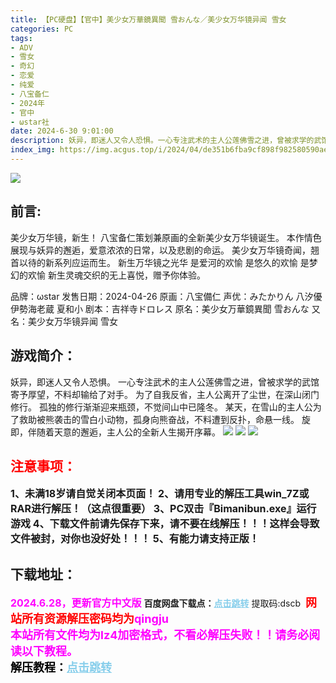 ```yaml
---
title: 【PC硬盘】【官中】美少女万華鏡異聞 雪おんな／美少女万华镜异闻 雪女
categories: PC
tags:
- ADV
- 雪女
- 奇幻
- 恋爱
- 纯爱
- 八宝备仁
- 2024年
- 官中
- ωstar社
date: 2024-6-30 9:01:00
description: 妖异，即迷人又令人恐惧。一心专注武术的主人公莲佛雪之进，曾被求学的武馆寄予厚望，不料却输给了对手。为了自我反省，主人公离开了尘世，在深山闭门修行。孤独的修行渐渐迎来瓶颈，不觉间山中已隆冬。
index_img: https://img.acgus.top/i/2024/04/de351b6fba9cf898f982580590ae4394.webp
---
```

![](https://img.acgus.top/i/2024/04/de351b6fba9cf898f982580590ae4394.webp)
## 前言:
美少女万华镜，新生！
八宝备仁策划兼原画的全新美少女万华镜诞生。
本作情色展现与妖异的邂逅，爱意浓浓的日常，以及悲剧的命运。
美少女万华镜奇闻，翘首以待的新系列应运而生。
新生万华镜之光华
是爱河的欢愉
是悠久的欢愉
是梦幻的欢愉
新生灵魂交织的无上喜悦，赠予你体验。

品牌：ωstar
发售日期：2024-04-26
原画：八宝備仁
声优：みたかりん 八汐優 伊勢海老蔵 夏和小
剧本：吉祥寺ドロレス
原名：美少女万華鏡異聞 雪おんな
又名：美少女万华镜异闻 雪女

## 游戏简介：
妖异，即迷人又令人恐惧。
一心专注武术的主人公莲佛雪之进，曾被求学的武馆寄予厚望，不料却输给了对手。
为了自我反省，主人公离开了尘世，在深山闭门修行。
孤独的修行渐渐迎来瓶颈，不觉间山中已隆冬。
某天，在雪山的主人公为了救助被熊袭击的雪白小动物，孤身向熊奋战，不料遭到反扑，命悬一线。
旋即，伴随着天意的邂逅，主人公的全新人生揭开序幕。
![](https://img.acgus.top/i/2024/04/c565fa67bd42a773149884177764a764.webp)
![](https://img.acgus.top/i/2024/04/00e345c55b08bf715386d81704a1a19b.webp)
![](https://img.acgus.top/i/2024/04/3eb7a7a06c7c6d93f267480dc250bcf4.webp)






## <font color=#FF0000 >注意事项：</font>
<font size=3><b>1、未满18岁请自觉关闭本页面！
2、请用专业的解压工具win_7Z或RAR进行解压！（这点很重要）
3、PC双击『Bimanibun.exe』运行游戏
4、下载文件前请先保存下来，请不要在线解压！！！这样会导致文件被封，对你也没好处！！！
5、有能力请支持正版！</b></font>

## 下载地址：
<font color=#FF00FF size=3>**2024.6.28，更新官方中文版**</font>
<b>百度网盘下载点：</b><a href="https://pan.baidu.com/s/1accRZ_2Wtb3a9biLukaiXA?pwd=dscb" style="color: #87CEEB;"><b>点击跳转</b></a> 提取码:dscb
<a style="padding: 0" href="https://post.qingju.org/AD/"><img style="max-width:100%" src="https://img.acgus.top/i/2024/07/478f689b8021d8d499ab43d21acf137a.gif" alt=""></a>
<b><font color=#FF0000 size=4>网站所有资源解压密码均为</b></font><b><font color=#FF00FF size=4>qingju</font><font color=#FF0000 ></font></b><br><b><font color=#FF00FF size=4>本站所有文件均为lz4加密格式，不看必解压失败！！请务必阅读以下教程。</b></font><br><b><font color=#000 size=4>解压教程：</b><a href="https://post.qingju.org/tutorial/000/" style="color: #87CEEB;"><b>点击跳转</b></a>